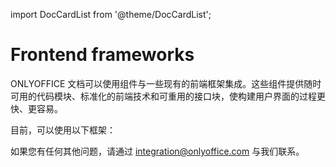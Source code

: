 ﻿import DocCardList from '@theme/DocCardList';

# Frontend frameworks

ONLYOFFICE 文档可以使用组件与一些现有的前端框架集成。这些组件提供随时可用的代码模块、标准化的前端技术和可重用的接口块，使构建用户界面的过程更快、更容易。

目前，可以使用以下框架：

<DocCardList />

如果您有任何其他问题，请通过 integration@onlyoffice.com 与我们联系。
